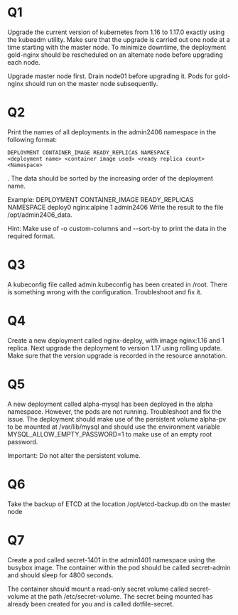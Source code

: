 # Q1
Upgrade the current version of kubernetes from 1.16 to 1.17.0 exactly using the kubeadm utility. Make sure that the upgrade is carried out one node at a time starting with the master node. To minimize downtime, the deployment gold-nginx should be rescheduled on an alternate node before upgrading each node.

Upgrade master node first. Drain node01 before upgrading it. Pods for gold-nginx should run on the master node subsequently.

# Q2
Print the names of all deployments in the admin2406 namespace in the following format:
```
DEPLOYMENT CONTAINER_IMAGE READY_REPLICAS NAMESPACE
<deployment name> <container image used> <ready replica count> <Namespace>
```
. The data should be sorted by the increasing order of the deployment name.


Example:
DEPLOYMENT CONTAINER_IMAGE READY_REPLICAS NAMESPACE
deploy0 nginx:alpine 1 admin2406
Write the result to the file /opt/admin2406_data.

Hint: Make use of -o custom-columns and --sort-by to print the data in the required format.

# Q3
A kubeconfig file called admin.kubeconfig has been created in /root. There is something wrong with the configuration. Troubleshoot and fix it.

# Q4
Create a new deployment called nginx-deploy, with image nginx:1.16 and 1 replica. Next upgrade the deployment to version 1.17 using rolling update. Make sure that the version upgrade is recorded in the resource annotation.

# Q5
A new deployment called alpha-mysql has been deployed in the alpha namespace. However, the pods are not running. Troubleshoot and fix the issue. The deployment should make use of the persistent volume alpha-pv to be mounted at /var/lib/mysql and should use the environment variable MYSQL_ALLOW_EMPTY_PASSWORD=1 to make use of an empty root password.


Important: Do not alter the persistent volume.

# Q6
Take the backup of ETCD at the location /opt/etcd-backup.db on the master node

# Q7
Create a pod called secret-1401 in the admin1401 namespace using the busybox image. The container within the pod should be called secret-admin and should sleep for 4800 seconds.

The container should mount a read-only secret volume called secret-volume at the path /etc/secret-volume. The secret being mounted has already been created for you and is called dotfile-secret.